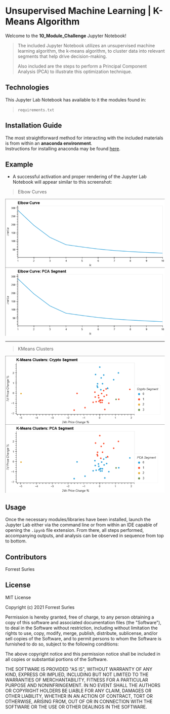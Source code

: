 # Unsupervised Machine Learning | K-Means Algorithm

Welcome to the **10_Module_Challenge** Jupyter Notebook!

> The included Jupyter Notebook utilizes an unsupervised machine learning algorithm, the k-means algorithm, to cluster data into relevant segments that help drive decision-making.
>
> Also included are the steps to perform a Principal Component Analysis (PCA) to illustrate this optimization technique.

## Technologies

This Jupyter Lab Notebook has available to it the modules found in:<br>
> `requirements.txt`

## Installation Guide

The most straightforward method for interacting with the included materials is from within an **anaconda environment**.<br>
Instructions for installing anaconda may be found [here](https://www.anaconda.com/products/individual).

## Example

- A successful activation and proper rendering of the Jupyter Lab Notebook will appear similar to this screenshot:


> Elbow Curves


<img src='images/elbow_curves.png' width='800px'/>

***

> KMeans Clusters

<img src='images/kmeans_clusters.png' width='800px'/>

## Usage

Once the necessary modules/libraries have been installed, launch the Jupyter Lab either via the command line or from within an IDE capable of opening the `.ipynb` file extension. From there, all steps performed, accompanying outputs, and analysis can be observed in sequence from top to bottom.

## Contributors

Forrest Surles

## License

MIT License

Copyright (c) 2021 Forrest Surles

Permission is hereby granted, free of charge, to any person obtaining a copy
of this software and associated documentation files (the "Software"), to deal
in the Software without restriction, including without limitation the rights
to use, copy, modify, merge, publish, distribute, sublicense, and/or sell
copies of the Software, and to permit persons to whom the Software is
furnished to do so, subject to the following conditions:

The above copyright notice and this permission notice shall be included in all
copies or substantial portions of the Software.

THE SOFTWARE IS PROVIDED "AS IS", WITHOUT WARRANTY OF ANY KIND, EXPRESS OR
IMPLIED, INCLUDING BUT NOT LIMITED TO THE WARRANTIES OF MERCHANTABILITY,
FITNESS FOR A PARTICULAR PURPOSE AND NONINFRINGEMENT. IN NO EVENT SHALL THE
AUTHORS OR COPYRIGHT HOLDERS BE LIABLE FOR ANY CLAIM, DAMAGES OR OTHER
LIABILITY, WHETHER IN AN ACTION OF CONTRACT, TORT OR OTHERWISE, ARISING FROM,
OUT OF OR IN CONNECTION WITH THE SOFTWARE OR THE USE OR OTHER DEALINGS IN THE
SOFTWARE.
